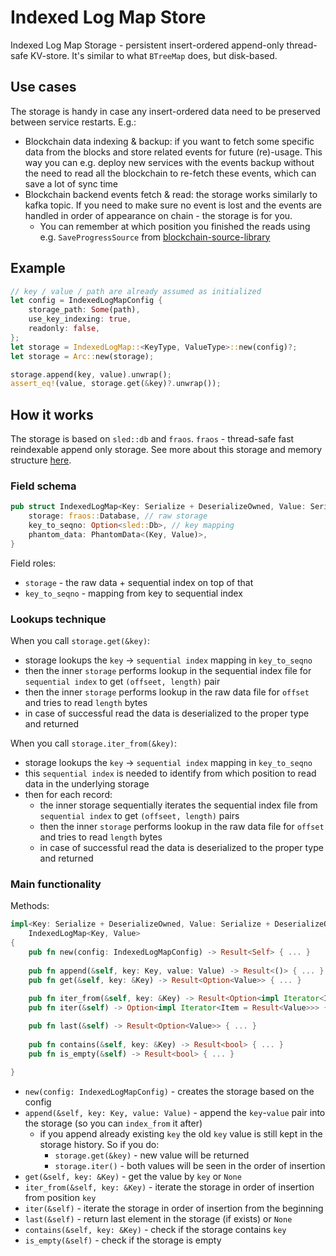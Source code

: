 # Indexed Log Map Store

Indexed Log Map Storage - persistent insert-ordered append-only thread-safe KV-store. It's similar to what `BTreeMap` does, but disk-based. 

## Use cases

The storage is handy in case any insert-ordered data need to be preserved between service restarts. E.g.:
* Blockchain data indexing & backup: if you want to fetch some specific data from the blocks and store related events for future (re)-usage. This way you can e.g. deploy new services with the events backup without the need to read all the blockchain to re-fetch these events, which can save a lot of sync time
* Blockchain backend events fetch & read: the storage works similarly to kafka topic. If you need to make sure no event is lost and the events are handled in order of appearance on chain - the storage is for you. 
  * You can remember at which position you finished the reads using e.g. `SaveProgressSource` from [blockchain-source-library](../blockchain-source)

## Example

```rust
// key / value / path are already assumed as initialized
let config = IndexedLogMapConfig {
    storage_path: Some(path),
    use_key_indexing: true,
    readonly: false,
};
let storage = IndexedLogMap::<KeyType, ValueType>::new(config)?;
let storage = Arc::new(storage);

storage.append(key, value).unwrap();
assert_eq!(value, storage.get(&key)?.unwrap());
```
## How it works

The storage is based on `sled::db` and `fraos`. 
`fraos` - thread-safe fast reindexable append only storage. 
See more about this storage and memory structure [here](../fraos/README.md).

### Field schema
```rust
pub struct IndexedLogMap<Key: Serialize + DeserializeOwned, Value: Serialize + DeserializeOwned> {
    storage: fraos::Database, // raw storage
    key_to_seqno: Option<sled::Db>, // key mapping
    phantom_data: PhantomData<(Key, Value)>,
}
```

Field roles:
* `storage` - the raw data + sequential index on top of that
* `key_to_seqno` - mapping from key to sequential index

### Lookups technique
When you call `storage.get(&key)`:
* storage lookups the `key` -> `sequential index` mapping in `key_to_seqno`
* then the inner `storage` performs lookup in the sequential index file for `sequential index` to get `(offseet, length)` pair
* then the inner `storage` performs lookup in the raw data file for `offset` and tries to read `length` bytes
* in case of successful read the data is deserialized to the proper type and returned

When you call `storage.iter_from(&key)`:
* storage lookups the `key` -> `sequential index` mapping in `key_to_seqno`
* this `sequential index` is needed to identify from which position to read data in the underlying storage
* then for each record:
  * the inner storage sequentially iterates the sequential index file from `sequential index` to get `(offseet, length)` pairs
  * then the inner `storage` performs lookup in the raw data file for `offset` and tries to read `length` bytes
  * in case of successful read the data is deserialized to the proper type and returned

### Main functionality
Methods:
```rust
impl<Key: Serialize + DeserializeOwned, Value: Serialize + DeserializeOwned>
    IndexedLogMap<Key, Value>
{
    pub fn new(config: IndexedLogMapConfig) -> Result<Self> { ... }
    
    pub fn append(&self, key: Key, value: Value) -> Result<()> { ... }
    pub fn get(&self, key: &Key) -> Result<Option<Value>> { ... }
    
    pub fn iter_from(&self, key: &Key) -> Result<Option<impl Iterator<Item = Result<Value>>>> { ... }
    pub fn iter(&self) -> Option<impl Iterator<Item = Result<Value>>> { ... }

    pub fn last(&self) -> Result<Option<Value>> { ... }
    
    pub fn contains(&self, key: &Key) -> Result<bool> { ... }
    pub fn is_empty(&self) -> Result<bool> { ... }

}
```

* `new(config: IndexedLogMapConfig)` - creates the storage based on the config
* `append(&self, key: Key, value: Value)` - append the `key`-`value` pair into the storage (so you can `index_from` it after)
  * if you append already existing `key` the old `key` value is still kept in the storage history. So if you do:
    * `storage.get(&key)` - new value will be returned
    * `storage.iter()` - both values will be seen in the order of insertion
* `get(&self, key: &Key)` - get the value by `key` or `None`
* `iter_from(&self, key: &Key)` - iterate the storage in order of insertion from position `key`
* `iter(&self)` - iterate the storage in order of insertion from the beginning
* `last(&self)` - return last element in the storage (if exists) or `None`
* `contains(&self, key: &Key)` - check if the storage contains `key`
* `is_empty(&self)` - check if the storage is empty

